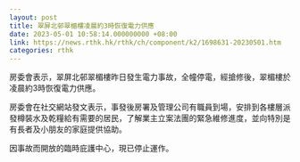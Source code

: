 ```yaml
---
layout: post
title: 翠屏北邨翠楣樓凌晨約3時恢復電力供應
date: 2023-05-01 10:58:14.000000000 +08:00
link: https://news.rthk.hk/rthk/ch/component/k2/1698631-20230501.htm
categories: rthk
---
```


房委會表示，翠屏北邨翠楣樓昨日發生電力事故，全幢停電，經搶修後，翠楣樓於凌晨約3時恢復電力供應。

房委會在社交網站發文表示，事發後房署及管理公司有職員到場，安排到各樓層派發樽裝水及乾糧給有需要的居民，了解業主立案法團的緊急維修進度，並向特別是有長者及小朋友的家庭提供協助。

因事故而開放的臨時庇護中心，現已停止運作。
